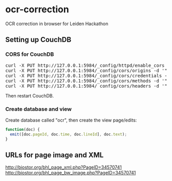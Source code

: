 ocr-correction
==============

OCR correction in browser for Leiden Hackathon

## Setting up CouchDB

### CORS for CouchDB

<pre>curl -X PUT http://127.0.0.1:5984/_config/httpd/enable_cors -d '"true"'
curl -X PUT http://127.0.0.1:5984/_config/cors/origins -d '"*"'
curl -X PUT http://127.0.0.1:5984/_config/cors/credentials -d '"true"'
curl -X PUT http://127.0.0.1:5984/_config/cors/methods -d '"GET, PUT, POST, HEAD, DELETE"'
curl -X PUT http://127.0.0.1:5984/_config/cors/headers -d '"accept, authorization, content-type, origin"'</pre>

Then restart CouchDB.

### Create database and view

Create database called "ocr", then create the view page/edits:

```javascript
function(doc) {
  emit([doc.pageId, doc.time, doc.lineId], doc.text);
}
```


## URLs for page image and XML

http://biostor.org/bhl_page_xml.php?PageID=34570741
http://biostor.org/bhl_page_bw_image.php?PageID=34570741
